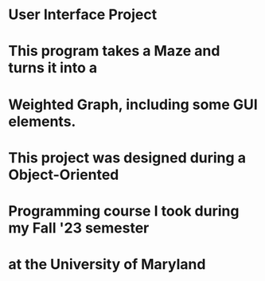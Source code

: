 # User Interface Project

# This program takes a Maze and turns it into a
# Weighted Graph, including some GUI elements.

# This project was designed during a Object-Oriented
# Programming course I took during my Fall '23 semester 
# at the University of Maryland
